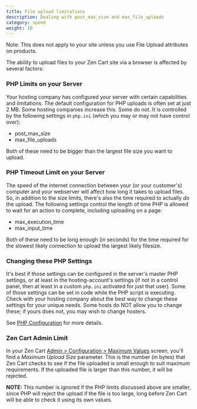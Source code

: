 ```yaml
---
title: File upload limitations 
description: Dealing with post_max_size and max_file_uploads 
category: speed
weight: 10
---
```


Note: This does not apply to your site unless you use File Upload attributes on products. 

The ability to upload files to your Zen Cart site via a browser is affected by several factors:

### PHP Limits on your Server
Your hosting company has configured your server with certain capabilities and limitations. The default configuration for PHP uploads is often set at just 2 MB.  Some hosting companies increase this. Some do not.
It is controlled by the following settings in `php.ini` (which you may or may not have control over):

- post_max_size
- max_file_uploads

Both of these need to be bigger than the largest file size you want to upload.

### PHP Timeout Limit on your Server
The speed of the internet connection between your (or your customer's) computer and your webserver will affect how long it takes to upload files. 
So, in addition to the size limits, there's also the time required to actually *do* the upload.
The following settings control the length of time PHP is allowed to wait for an action to complete, including uploading on a page:

- max_execution_time
- max_input_time

Both of these need to be long enough (in seconds) for the time required for the slowest likely connection to upload the largest likely filesize.

### Changing these PHP Settings
It's best if those settings can be configured in the server's master PHP settings, or at least in the hosting-account's settings (if not in a control panel, then at least in a custom `php.ini` activated for just that user).  Some of those settings can be set in code while the PHP script is executing. Check with your hosting company about the best way to change these settings for your unique needs.  Some hosts do NOT allow you to change these; if yours does not, you may wish to change hosters.

See [PHP Configuration](/user/upgrading/php_configuration/) for more details. 

### Zen Cart Admin Limit
In your Zen Cart [Admin > Configuration > Maximum Values](/user/admin_pages/configuration/configuration_maximumvalues/) screen, you'll find a *Maximum Upload Size* parameter. This is the number (in bytes) that Zen Cart checks to see if the file uploaded is small enough to suit maximum requirements. If the uploaded file is larger than this number, it will be rejected.

**NOTE:** This number is ignored if the PHP limits discussed above are smaller, since PHP will reject the upload if the file is too large, long before Zen Cart will be able to check it using its own values.

